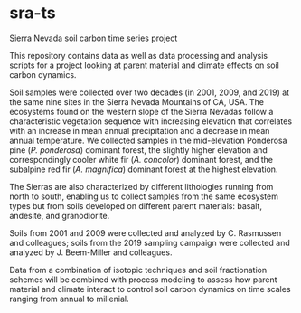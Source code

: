 # sra-ts
Sierra Nevada soil carbon time series project

This repository contains data as well as data processing and analysis scripts for a project looking at parent material and climate effects on soil carbon dynamics. 

Soil samples were collected over two decades (in 2001, 2009, and 2019) at the same nine sites in the Sierra Nevada Mountains of CA, USA. The ecosystems found on the western slope of the Sierra Nevadas follow a characteristic vegetation sequence with increasing elevation that correlates with an increase in mean annual precipitation and a decrease in mean annual temperature. We collected samples in the mid-elevation Ponderosa pine (*P. ponderosa*) dominant forest, the slightly higher elevation and correspondingly cooler white fir (*A. concolor*) dominant forest, and the subalpine red fir (*A. magnifica*) dominant forest at the highest elevation. 

The Sierras are also characterized by different lithologies running from north to south, enabling us to collect samples from the same ecosystem types but from soils developed on different parent materials: basalt, andesite, and granodiorite.

Soils from 2001 and 2009 were collected and analyzed by C. Rasmussen and colleagues; soils from the 2019 sampling campaign were collected and analyzed by J. Beem-Miller and colleagues.

Data from a combination of isotopic techniques and soil fractionation schemes will be combined with process modeling to assess how parent material and climate interact to control soil carbon dynamics on time scales ranging from annual to millenial.
